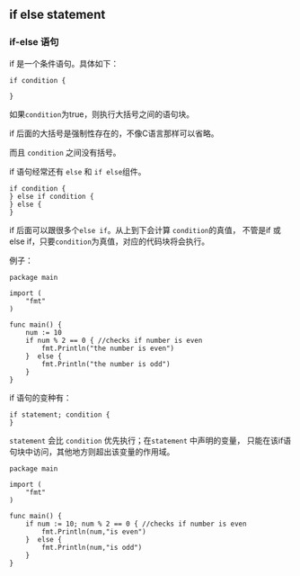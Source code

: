 ## if else statement


### if-else 语句

if 是一个条件语句。具体如下：
```
if condition {

}
```

如果`condition`为true，则执行大括号之间的语句块。

if 后面的大括号是强制性存在的，不像C语言那样可以省略。

而且 `condition` 之间没有括号。

if 语句经常还有 `else` 和 `if else`组件。

```
if condition {  
} else if condition {
} else {
}
```

if 后面可以跟很多个`else if`。从上到下会计算 `condition`的真值，
不管是if 或 else if，只要`condition`为真值，对应的代码块将会执行。



例子：
```
package main

import (  
    "fmt"
)

func main() {  
    num := 10
    if num % 2 == 0 { //checks if number is even
        fmt.Println("the number is even") 
    }  else {
        fmt.Println("the number is odd")
    }
}
```

if 语句的变种有：
```
if statement; condition {  
}

```

`statement` 会比 `condition` 优先执行；在`statement` 中声明的变量，
只能在该if语句块中访问，其他地方则超出该变量的作用域。


```
package main

import (  
    "fmt"
)

func main() {  
    if num := 10; num % 2 == 0 { //checks if number is even
        fmt.Println(num,"is even") 
    }  else {
        fmt.Println(num,"is odd")
    }
}

```
